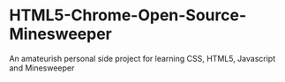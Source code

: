 # HTML5-Chrome-Open-Source-Minesweeper
An amateurish personal side project for learning CSS, HTML5, Javascript and Minesweeper
